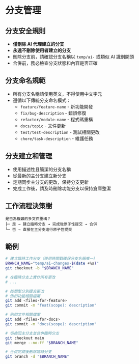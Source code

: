 # 分支管理

## 分支安全規則

- **僅刪除 AI 代理建立的分支**
- **永遠不刪除使用者建立的分支**
- 刪除分支前，請確認分支名稱以 `temp/ai-` 或類似 AI 識別開頭
- 合併前，務必檢查分支狀態和內容是否正確

## 分支命名規範

- 所有分支名稱請使用英文，不得使用中文字元
- 遵循以下傳統分支命名模式：
  - `feature/feature-name` - 新功能開發
  - `fix/bug-description` - 錯誤修復
  - `refactor/module-name` - 程式碼重構
  - `docs/topic` - 文件更新
  - `test/test-description` - 測試相關更改
  - `chore/task-description` - 維護任務

## 分支建立和管理

- 使用描述性且簡潔的分支名稱
- 從最新的主分支建立新分支
- 定期同步主分支的更改，保持分支更新
- 完成工作後，請及時刪除功能分支以保持倉庫整潔

## 工作流程決策樹

```text
是否為複雜的多文件重構？
├─ 是 → 建立臨時分支 → 完成後原子性提交 → 合併
└─ 否 → 直接在主分支進行原子性提交
```

## 範例

```bash
# 建立臨時工作分支（使用時間戳確保分支名稱唯一）
BRANCH_NAME="temp/ai-changes-$(date +%s)"
git checkout -b "$BRANCH_NAME"

# 在臨時分支上實作所有更改
# ...

# 按類型分別提交更改
# 例如功能相關檔案
git add <files-for-feature>
git commit -m "feat(scope): description"

# 例如文件相關檔案
git add <files-for-docs>
git commit -m "docs(scope): description"

# 切換回主分支並合併臨時分支
git checkout main
git merge --no-ff "$BRANCH_NAME"

# 合併完成後刪除臨時分支
git branch -d "$BRANCH_NAME"
```
